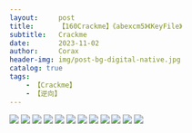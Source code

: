 ```yaml
---
layout:     post
title:      【160Crackme】《abexcm5》《KeyFile》
subtitle:   Crackme
date:       2023-11-02
author:     Corax
header-img: img/post-bg-digital-native.jpg
catalog: true
tags:
    - 【Crackme】
    - 【逆向】
---
```




![](https://typora-1321221957.cos.ap-shanghai.myqcloud.com/image1/202311020022827.png)
![](https://typora-1321221957.cos.ap-shanghai.myqcloud.com/image1/202311020022829.png)
![](https://typora-1321221957.cos.ap-shanghai.myqcloud.com/image1/202311020022831.png)
![](https://typora-1321221957.cos.ap-shanghai.myqcloud.com/image1/202311020022832.png)
![](https://typora-1321221957.cos.ap-shanghai.myqcloud.com/image1/202311020022834.png)
![](https://typora-1321221957.cos.ap-shanghai.myqcloud.com/image1/202311020022835.png)
![](https://typora-1321221957.cos.ap-shanghai.myqcloud.com/image1/202311020022836.png)
![](https://typora-1321221957.cos.ap-shanghai.myqcloud.com/image1/202311020022838.png)
![](https://typora-1321221957.cos.ap-shanghai.myqcloud.com/image1/202311020022839.png)
![](https://typora-1321221957.cos.ap-shanghai.myqcloud.com/image1/202311020022841.png)
![](https://typora-1321221957.cos.ap-shanghai.myqcloud.com/image1/202311020022842.png)
![](https://typora-1321221957.cos.ap-shanghai.myqcloud.com/image1/202311020022843.png)
